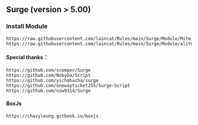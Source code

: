 ## Surge (version > 5.00)

### Install Module

```
https://raw.githubusercontent.com/laincat/Rules/main/Surge/Module/Mitm_All.sgmodule
https://raw.githubusercontent.com/laincat/Rules/main/Surge/Module/aliYunPanCheckIn.sgmodule
```

#### Special thanks：

```
https://github.com/scomper/Surge
https://github.com/NobyDa/Script
https://github.com/yichahucha/surge
https://github.com/onewayticket255/Surge-Script
https://github.com/nzw9314/Surge
```

#### BoxJs
```
https://chavyleung.gitbook.io/boxjs
```
